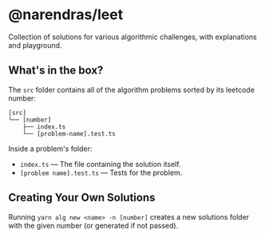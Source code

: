 # @narendras/leet

Collection of solutions for various algorithmic challenges, with explanations and playground.

## What's in the box?

The `src` folder contains all of the algorithm problems sorted by its leetcode number:

```
[src]
└── [number]
    ├── index.ts
    └── [problem-name].test.ts
```

Inside a problem's folder:

- `index.ts` &mdash; The file containing the solution itself.
- `[problem name].test.ts` &mdash; Tests for the problem.

## Creating Your Own Solutions

Running `yarn alg new <name> -n [number]` creates a new solutions folder with the given number (or generated if not passed).